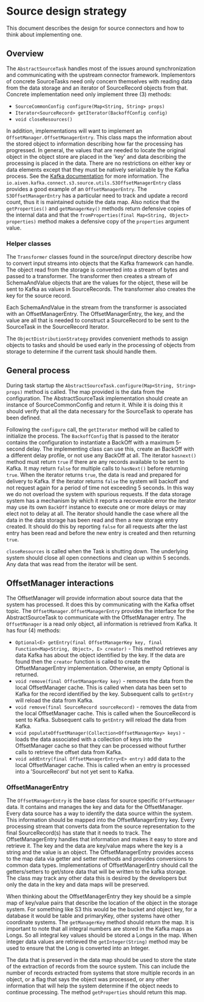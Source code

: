 # Source design strategy

This document describes the design for source connectors and how to think about implementing one.

## Overview

The `AbstractSourceTask` handles most of the issues around synchronization and communicating with the upstream connector framework.  Implementors of concrete SourceTasks need only concern themselves with reading data from the data storage and an iterator of SourceRecord objects from that.  Concrete implementation need only implement three (3) methods:

 * `SourceCommonConfig configure(Map<String, String> props)`
 * `Iterator<SourceRecord> getIterator(BackoffConfig config)`
 * `void closeResources()`

In addition, implementations will want to implement an `OffsetManager.OffsetManagerEntry`.  This class maps the information about the stored object to information describing how far the processing has progressed.  In general, the values that are needed to locate the original object in the object store are placed in the 'key' and data describing the processing is placed in the data.  There are no restrictions on either key or data elements except that they must be natively serializable by the Kafka process. See the [Kafka documentation](https://github.com/a0x8o/kafka/blob/master/connect/runtime/src/main/java/org/apache/kafka/connect/storage/OffsetStorageReaderImpl.java) for more information.  The `io.aiven.kafka.connect.s3.source.utils.S3OffsetManagerEntry` class provides a good example of an `OffsetManagerEntry`.  The `S3OffsetManagerEntry` has a particular need to track and update a record count, thus it is maintained outside the data map.  Also notice that the `getProperties()` and `getManagerKey()` methods return defensive copies of the internal data and that the `fromProperties(final Map<String, Object> properties)` method makes a defensive copy of the `properties` argument value. 

### Helper classes

The `Transformer` classes found in the source/input directory describe how to convert input streams into objects that the Kafka framework can handle.  The object read from the storage is converted into a stream of bytes and passed to a transformer.  The transformer then creates a stream of SchemaAndValue objects that are the values for the object, these will be sent to Kafka as values in SourceRecords.  The transformer also creates the key for the source record.  

Each SchemaAndValue in the stream from the transformer is associated with an OffsetManagerEntry. The OffsetManagerEntry, the key, and the value are all that is needed to construct a SourceRecord to be sent to the SourceTask in the SourceRecord Iterator.

The `ObjectDistributionStrategy` provides convenient methods to assign objects to tasks and should be used early in the processing of objects from storage to determine if the current task should handle them.

## General process

During task startup the `AbstractSourceTask.configure(Map<String, String> props)` method is called.  The map provided is the data from the configuration.  The AbstractSourceTask implementation should create an instance of SourceCommonConfig and return it.  While it is doing this it should verify that all the data necessary for the SourceTask to operate has been defined.

Following the `configure` call, the `getIterator` method will be called to initialize the process.  The `BackoffConfig` that is passed to the iterator contains the configuration to instantiate a BackOff with a maximum 5-second delay.  The implementing class can use this, create an BackOff with a different delay profile, or not use any BackOff at all.  The iterator `hasnext()` method must return `true` if there are any records available to be sent to Kafka.  It may return `false` for multiple calls to `hasNext()` before returning `true`. When the iterator returns `true`, the data is read and prepared for delivery to Kafka. If the iterator returns `false` the system will backoff and not request again for a period of time not exceeding 5 seconds.  In this way we do not overload the system with spurious requests.  If the data storage system has a mechanism by which it reports a recoverable error the iterator may use its own `BackOff` instance to execute one or more delays or may elect not to delay at all. The iterator should handle the case where all the data in the data storage has been read and then a new storage entry created. It should do this by reporting `false` for all requests after the last entry has been read and before the new entry is created and then returning `true`.

`closeResources` is called when the Task is shutting down.  The underlying system should close all open connections and clean up within 5 seconds.  Any data that was read from the iterator will be sent.

## OffsetManager interactions

The OffsetManager will provide information about source data that the system has processed.  It does this by communicating with the Kafka offset topic.  The `OffsetManager.OffsetManagerEntry` provides the interface for the AbstractSourceTask to communicate with the OffsetManager entry.  The `OffsetManager` is a read only object, all information is retrieved from Kafka.  It has four (4) methods:

 * `Optional<E> getEntry(final OffsetManagerKey key, final Function<Map<String, Object>, E> creator)`  - This method retrieves any data Kafka has about the object identified by the key.  If the data are found then the `creator` function is called to create the OffsetManagerEntry implementation.  Otherwise, an empty Optional is returned.
 * `void remove(final OffsetManagerKey key)` - removes the data from the local OffsetManager cache.  This is called when data has been set to Kafka for the record identified by the key. Subsequent calls to `getEntry` will reload the data from Kafka.
 * `void remove(final SourceRecord sourceRecord)` - removes the data from the local OffsetManager cache.  This is called when the SourceRecord is sent to Kafka.  Subsequent calls to `getEntry` will reload the data from Kafka.
 * `void populateOffsetManager(Collection<OffsetManagerKey> keys)` - loads the data associated with a collection of keys into the OffsetManager cache so that they can be processed without further calls to retrieve the offset data from Kafka.
 * `void addEntry(final OffsetManagerEntry<E> entry)` add data to the local OffsetManager cache. This is called when an entry is processed into a 'SourceRecord' but not yet sent to Kafka.

### OffsetManagerEntry

The `OffsetManagerEntry` is the base class for source specific `OffsetManager` data.  It contains and manages the key and data for the OffsetManager.  Every data source has a way to identify the data source within the system.  This information should be mapped into the OffsetManagerEntry key.  Every processing stream that converts data from the source representation to the final SourceRecord(s) has state that it needs to track.  The OffsetManagerEntry handles that information and makes it easy to store and retrieve it.  The key and the data are key/value maps where the key is a string and the value is an object.  The OffsetManagerEntry provides access to the map data via getter and setter methods and provides conversions to common data types. Implementations of OffsetManagerEntry should call the getters/setters to get/store data that will be written to the kafka storage.  The class may track any other data this is desired by the developers but only the data in the key and data maps will be preserved.

When thinking about the OffsetManagerEntry they key should be a simple map of key/value pairs that describe the location of the object in the storage system.  For something like S3 this would be the bucket and object key, for a database it would be table and primaryKey, other systems have other coordinate systems.  The `getManagerKey` method should return the map.  It is important to note that all integral numbers are stored in the Kafka maps as Longs.  So all integral key values should be stored a Longs in the map.  When integer data values are retrieved the `getInteger(String)` method may be used to ensure that the Long is converted into an Integer.

The data that is preserved in the data map should be used to store the state of the extraction of records from the source system.  This can include the number of records extracted from systems that store multiple records in an object, or a flag that says the object was processed, or any other information that will help the system determine if the object needs to continue processing.  The method `getProperties` should return this map.
